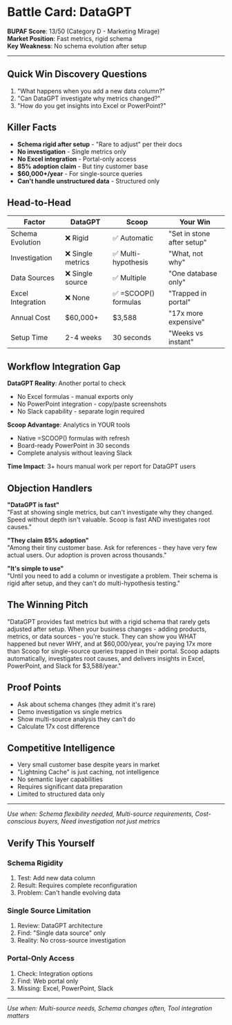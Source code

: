 # Battle Card: DataGPT

**BUPAF Score**: 13/50 (Category D - Marketing Mirage)  
**Market Position**: Fast metrics, rigid schema  
**Key Weakness**: No schema evolution after setup

---

## Quick Win Discovery Questions
1. "What happens when you add a new data column?"
2. "Can DataGPT investigate why metrics changed?"
3. "How do you get insights into Excel or PowerPoint?"

## Killer Facts
- **Schema rigid after setup** - "Rare to adjust" per their docs
- **No investigation** - Single metrics only
- **No Excel integration** - Portal-only access
- **85% adoption claim** - But tiny customer base
- **$60,000+/year** - For single-source queries
- **Can't handle unstructured data** - Structured only

## Head-to-Head

| Factor | DataGPT | Scoop | Your Win |
|--------|---------|-------|----------|
| Schema Evolution | ❌ Rigid | ✅ Automatic | "Set in stone after setup" |
| Investigation | ❌ Single metrics | ✅ Multi-hypothesis | "What, not why" |
| Data Sources | ❌ Single source | ✅ Multiple | "One database only" |
| Excel Integration | ❌ None | ✅ =SCOOP() formulas | "Trapped in portal" |
| Annual Cost | $60,000+ | $3,588 | "17x more expensive" |
| Setup Time | 2-4 weeks | 30 seconds | "Weeks vs instant" |

## Workflow Integration Gap

**DataGPT Reality**: Another portal to check
- No Excel formulas - manual exports only
- No PowerPoint integration - copy/paste screenshots
- No Slack capability - separate login required

**Scoop Advantage**: Analytics in YOUR tools
- Native =SCOOP() formulas with refresh
- Board-ready PowerPoint in 30 seconds
- Complete analysis without leaving Slack

**Time Impact**: 3+ hours manual work per report for DataGPT users

## Objection Handlers

**"DataGPT is fast"**  
"Fast at showing single metrics, but can't investigate why they changed. Speed without depth isn't valuable. Scoop is fast AND investigates root causes."

**"They claim 85% adoption"**  
"Among their tiny customer base. Ask for references - they have very few actual users. Our adoption is proven across thousands."

**"It's simple to use"**  
"Until you need to add a column or investigate a problem. Their schema is rigid after setup, and they can't do multi-hypothesis testing."

## The Winning Pitch
"DataGPT provides fast metrics but with a rigid schema that rarely gets adjusted after setup. When your business changes - adding products, metrics, or data sources - you're stuck. They can show you WHAT happened but never WHY, and at $60,000/year, you're paying 17x more than Scoop for single-source queries trapped in their portal. Scoop adapts automatically, investigates root causes, and delivers insights in Excel, PowerPoint, and Slack for $3,588/year."

## Proof Points
- Ask about schema changes (they admit it's rare)
- Demo investigation vs single metrics
- Show multi-source analysis they can't do
- Calculate 17x cost difference

## Competitive Intelligence
- Very small customer base despite years in market
- "Lightning Cache" is just caching, not intelligence
- No semantic layer capabilities
- Requires significant data preparation
- Limited to structured data only

---

*Use when: Schema flexibility needed, Multi-source requirements, Cost-conscious buyers, Need investigation not just metrics*
## Verify This Yourself

### Schema Rigidity
1. Test: Add new data column
2. Result: Requires complete reconfiguration
3. Problem: Can't handle evolving data

### Single Source Limitation
1. Review: DataGPT architecture
2. Find: "Single data source" only
3. Reality: No cross-source investigation

### Portal-Only Access
1. Check: Integration options
2. Find: Web portal only
3. Missing: Excel, PowerPoint, Slack

---

*Use when: Multi-source needs, Schema changes often, Tool integration matters*
